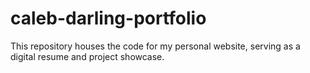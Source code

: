 # caleb-darling-portfolio
This repository houses the code for my personal website, serving as a digital resume and project showcase.